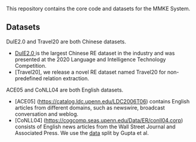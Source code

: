 This repository contains the core code and datasets for the MMKE System. 

## Datasets
DuIE2.0 and Travel20 are both Chinese datasets. 
- [DuIE2.0 ](https://github.com/PaddlePaddle/Research/tree/master/KG/DuIE_Baseline) is the largest Chinese RE dataset in the industry and was presented at the 2020 Language and Intelligence Technology Competition. 
- [Travel20], we release a novel RE dataset named Travel20 for non-predefined relation extraction.

ACE05 and CoNLL04 are both English datasets.
- [ACE05] (https://catalog.ldc.upenn.edu/LDC2006T06) contains English articles from different domains, such as newswire, broadcast conversation and weblog. 
- [CoNLL04] (https://cogcomp.seas.upenn.edu/Data/ER/conll04.corp) consists of English news articles from the Wall Street Journal and Associated Press. We use the [data](https://github.com/bekou/multihead_joint_entity_relation_extraction/tree/master/data/CoNLL04) split by Gupta et al.
